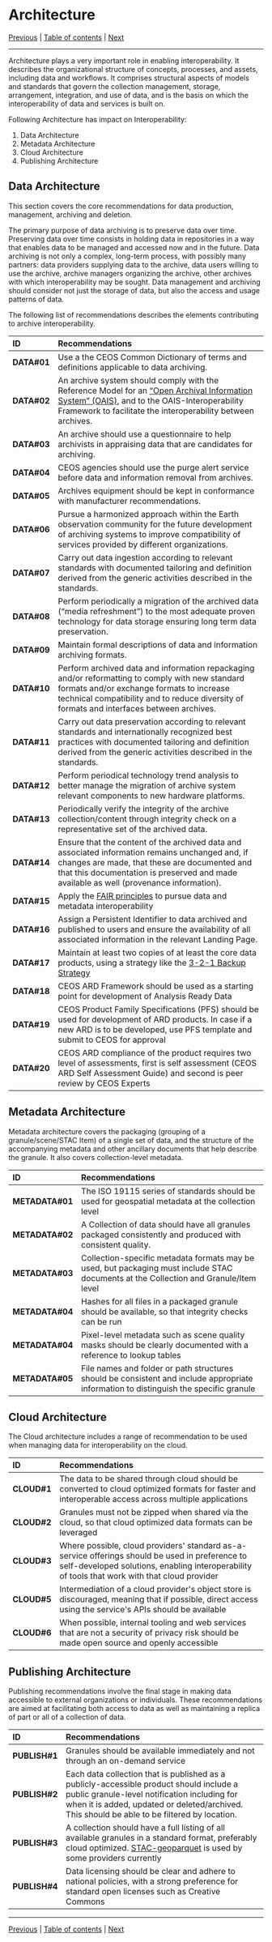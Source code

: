 # Architecture

[Previous](Vocabulary.md) | [Table of contents](README.md) | [Next](Interface.md)
***

Architecture plays a very important role in enabling interoperability. It describes the organizational structure of concepts, processes, and assets,
including data and workflows. It comprises structural aspects of models and standards that govern the collection management, storage, arrangement,
integration, and use of data, and is the basis on which the interoperability of data and services is built on.

Following Architecture has impact on Interoperability:

1) Data Architecture
2) Metadata Architecture
3) Cloud Architecture
4) Publishing Architecture

## Data Architecture

This section covers the core recommendations for data production, management, archiving and deletion.

The primary purpose of data archiving is to preserve data over time. Preserving data over time consists in holding data in repositories in a way
that enables data to be managed and accessed now and in the future. Data archiving is not only a complex, long-term process, with possibly many
partners: data providers supplying data to the archive, data users willing to use the archive, archive managers organizing the archive, other archives
with which interoperability may be sought. Data management and archiving should consider not just the storage of data, but also the access and usage
patterns of data.

The following list of recommendations describes the elements contributing to archive interoperability.

| **ID**      | **Recommendations**                                                                                                                                                                                                                                     |
| :---------- | :------------------------------------------------------------------------------------------------------------------------------------------------------------------------------------------------------------------------------------------------------ |
| **DATA#01** | Use a the CEOS Common Dictionary of terms and definitions applicable to data archiving.                                                                                                                                                                 |
| **DATA#02** | An archive system should comply with the Reference Model for an [“Open Archival Information System” (OAIS)](https://public.ccsds.org/pubs/650x0m2.pdf), and to the OAIS-Interoperability Framework to facilitate the interoperability between archives. |
| **DATA#03** | An archive should use a questionnaire to help archivists in appraising data that are candidates for archiving.                                                                                                                                          |
| **DATA#04** | CEOS agencies should use the purge alert service before data and information removal from archives.                                                                                                                                                     |
| **DATA#05** | Archives equipment should be kept in conformance with manufacturer recommendations.                                                                                                                                                                     |
| **DATA#06** | Pursue a harmonized approach within the Earth observation community for the future development of archiving systems to improve compatibility of services provided by different organizations.                                                           |
| **DATA#07** | Carry out data ingestion according to relevant standards with documented tailoring and definition derived from the generic activities described in the standards.                                                                                       |
| **DATA#08** | Perform periodically a migration of the archived data (“media refreshment”) to the most adequate proven technology for data storage ensuring long term data preservation.                                                                               |
| **DATA#09** | Maintain formal descriptions of data and information archiving formats.                                                                                                                                                                                 |
| **DATA#10** | Perform archived data and information repackaging and/or reformatting to comply with new standard formats and/or exchange formats to increase technical compatibility and to reduce diversity of formats and interfaces between archives.               |
| **DATA#11** | Carry out data preservation according to relevant standards and internationally recognized best practices with documented tailoring and definition derived from the generic activities described in the standards.                                      |
| **DATA#12** | Perform periodical technology trend analysis to better manage the migration of archive system relevant components to new hardware platforms.                                                                                                            |
| **DATA#13** | Periodically verify the integrity of the archive collection/content through integrity check on a representative set of the archived data.                                                                                                               |
| **DATA#14** | Ensure that the content of the archived data and associated information remains unchanged and, if changes are made, that these are documented and that this documentation is preserved and made available as well (provenance information).             |
| **DATA#15** | Apply the [FAIR principles](https://www.go-fair.org/fair-principles/) to pursue data and metadata interoperability                                                                                                                                      |
| **DATA#16** | Assign a Persistent Identifier to data archived and published to users and ensure the availability of all associated information in the relevant Landing Page.                                                                                          |
| **DATA#17** | Maintain at least two copies of at least the core data products, using a strategy like the [3-2-1 Backup Strategy](https://www.backblaze.com/blog/the-3-2-1-backup-strategy/)                                                                           |
| **DATA#18** | CEOS ARD Framework should be used as a starting point for development of Analysis Ready Data                                                                                                                                                            |
| **DATA#19** | CEOS Product Family Specifications (PFS) should be used for development of ARD products. In case if a new ARD is to be developed, use PFS template and submit to CEOS for approval                                                                      |
| **DATA#20** | CEOS ARD compliance of the product requires two level of assessments, first is self assessment (CEOS ARD Self Assessment Guide)  and second is peer review by CEOS Experts                                                                              |

## Metadata Architecture

Metadata architecture covers the packaging (grouping of a granule/scene/STAC Item) of a single set of data, and the structure of the accompanying metadata
and other ancillary documents that help describe the granule. It also covers collection-level metadata.

| **ID**          | **Recommendations**                                                                                                                   |
| :-------------- | :------------------------------------------------------------------------------------------------------------------------------------ |
| **METADATA#01** | The ISO 19115 series of standards should be used for geospatial metadata at the collection level                                      |
| **METADATA#02** | A Collection of data should have all granules packaged consistently and produced with consistent quality.                             |
| **METADATA#03** | Collection-specific metadata formats may be used, but packaging must include STAC documents at the Collection and Granule/Item level  |
| **METADATA#04** | Hashes for all files in a packaged granule should be available, so that integrity checks can be run                                   |
| **METADATA#04** | Pixel-level metadata such as scene quality masks should be clearly documented with a reference to lookup tables                       |
| **METADATA#05** | File names and folder or path structures should be consistent and include appropriate information to distinguish the specific granule |

## Cloud Architecture

The Cloud architecture includes a range of recommendation to be used when managing data for interoperability on the cloud.

| **ID**       | **Recommendations**                                                                                                                                                                              |
| :----------- | :----------------------------------------------------------------------------------------------------------------------------------------------------------------------------------------------- |
| **CLOUD\#1** | The data to be shared through cloud should be converted to cloud optimized formats for faster and interoperable access across multiple applications                                              |
| **CLOUD\#2** | Granules must not be zipped when shared via the cloud, so that cloud optimized data formats can be leveraged                                                                                     |
| **CLOUD\#3** | Where possible, cloud providers' standard as-a-service offerings should be used in preference to self-developed solutions, enabling interoperability of tools that work with that cloud provider |
| **CLOUD\#5** | Intermediation of a cloud provider's object store is discouraged, meaning that if possible, direct access using the service's APIs should be available                                           |
| **CLOUD\#6** | When possible, internal tooling and web services that are not a security of privacy risk should be made open source and openly accessible                                                        |

## Publishing Architecture

Publishing recommendations involve the final stage in making data accessible to external organizations or individuals. These recommendations
are aimed at facilitating both access to data as well as maintaining a replica of part or all of a collection of data.

| **ID**         | **Recommendations**                                                                                                                                                                                                                     |
| :------------- | :-------------------------------------------------------------------------------------------------------------------------------------------------------------------------------------------------------------------------------------- |
| **PUBLISH\#1** | Granules should be available immediately and not through an on-demand service                                                                                                                                                           |
| **PUBLISH\#2** | Each data collection that is published as a publicly-accessible product should include a public granule-level notification including for when it is added, updated or deleted/archived. This should be able to be filtered by location. |
| **PUBLISH\#3** | A collection should have a full listing of all available granules in a standard format, preferably cloud optimized. [STAC-geoparquet](https://stac-utils.github.io/stac-geoparquet/latest/) is used by some providers currently         |
| **PUBLISH\#4** | Data licensing should be clear and adhere to national policies, with a strong preference for standard open licenses such as Creative Commons                                                                                            |

***
[Previous](Vocabulary.md) | [Table of contents](README.md) | [Next](Interface.md)
